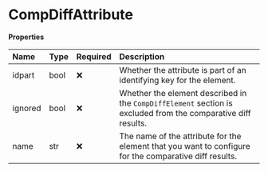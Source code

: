# CompDiffAttribute

**Properties**

| Name    | Type | Required | Description                                                                                                   |
| :------ | :--- | :------- | :------------------------------------------------------------------------------------------------------------ |
| idpart  | bool | ❌       | Whether the attribute is part of an identifying key for the element.                                          |
| ignored | bool | ❌       | Whether the element described in the `CompDiffElement` section is excluded from the comparative diff results. |
| name    | str  | ❌       | The name of the attribute for the element that you want to configure for the comparative diff results.        |

